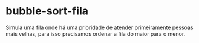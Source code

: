 # bubble-sort-fila
Simula uma fila onde há uma prioridade de atender primeiramente pessoas mais velhas, para isso precisamos ordenar a fila do maior para o menor.
